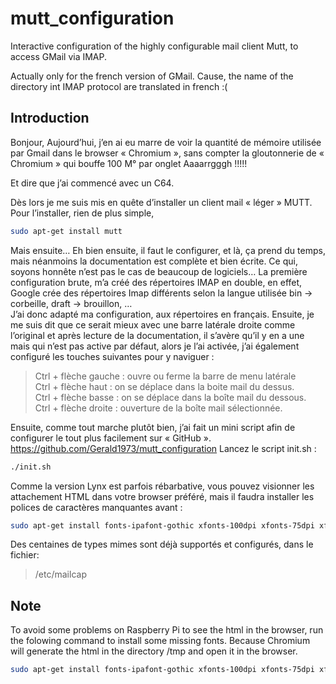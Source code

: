 # mutt_configuration

Interactive configuration of the highly configurable mail client Mutt, to access GMail via IMAP.

Actually only for the french version of GMail.
Cause, the name of the directory int IMAP protocol are translated in french :(

## Introduction

Bonjour,
Aujourd’hui, j’en ai eu marre de voir la quantité de mémoire utilisée par Gmail dans le browser « Chromium », sans compter la gloutonnerie de « Chromium » qui bouffe 100 M° par onglet Aaaarrgggh !!!!!  

Et dire que j’ai commencé avec un C64.  
  
Dès lors je me suis mis en quête d’installer un client mail « léger » MUTT.
Pour l’installer, rien de plus simple,

```sh
sudo apt-get install mutt
```

Mais ensuite…
Eh bien ensuite, il faut le configurer, et là, ça prend du temps, mais néanmoins la documentation est complète et bien écrite.  Ce qui, soyons honnête n’est pas le cas de beaucoup de logiciels…
La première configuration brute, m’a créé des répertoires IMAP en double, en effet, Google crée des répertoires Imap différents selon la langue utilisée bin -> corbeille, draft -> brouillon, …  
J’ai donc adapté ma configuration, aux répertoires en français. Ensuite, je me suis dit que ce serait mieux avec une barre latérale droite comme l’original et après lecture de la documentation, il s’avère qu’il y en a une mais qui n’est pas active par défaut, alors je l’ai activée, j’ai également configuré les touches suivantes pour y naviguer :

>Ctrl + flèche gauche : ouvre ou ferme la barre de menu latérale  
Ctrl + flèche haut : on se déplace dans la boite mail du dessus.  
Ctrl + flèche basse : on se déplace dans la boîte mail du dessous.  
Ctrl + flèche droite : ouverture de la boîte mail sélectionnée.  

Ensuite, comme tout marche plutôt bien, j’ai fait un mini script afin de configurer le tout plus facilement sur « GitHub ».
<https://github.com/Gerald1973/mutt_configuration>
Lancez le script init.sh :

```sh
./init.sh
```

Comme la version Lynx est parfois rébarbative, vous pouvez visionner les attachement HTML dans votre browser préféré, mais il faudra installer les polices de caractères manquantes avant :

```sh
sudo apt-get install fonts-ipafont-gothic xfonts-100dpi xfonts-75dpi xfonts-cyrillic.
```

Des centaines de types mimes sont déjà supportés et configurés, dans le fichier:

>/etc/mailcap

## Note

To avoid some problems on Raspberry Pi to see the html in the browser, run the folowing command to
install some missing fonts. Because Chromium will generate the html in the directory /tmp and open it
in the browser.

```sh  
sudo apt-get install fonts-ipafont-gothic xfonts-100dpi xfonts-75dpi xfonts-cyrillic
```
